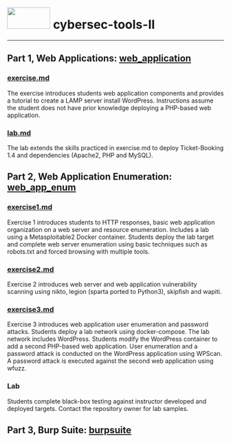 # <img src="https://www.tamusa.edu/brandguide/jpeglogos/tamusa_final_logo_bw1.jpg" width="100" height="50"> cybersec-tools-II


---
## Part 1, Web Applications: [web_application](https://github.com/kabarton62/cybersec-tools-II/tree/main/web_application)

### [exercise.md](https://github.com/kabarton62/cybersec-tools-II/blob/main/web_application/exercise.md) 
The exercise introduces students web application components and provides a tutorial to create a LAMP server install WordPress. Instructions assume the student does not have prior knowledge deploying a PHP-based web application. 

### [lab.md](https://github.com/kabarton62/cybersec-tools-II/blob/main/web_application/lab.md) 
The lab extends the skills practiced in exercise.md to deploy Ticket-Booking 1.4 and dependencies (Apache2, PHP and MySQL).

## Part 2, Web Application Enumeration: [web_app_enum](https://github.com/kabarton62/cybersec-tools-II/tree/main/web_app_enum)

### [exercise1.md](https://github.com/kabarton62/cybersec-tools-II/blob/main/web_app_enum/exercise1.md)
Exercise 1 introduces students to HTTP responses, basic web application organization on a web server and resource enumeration. Includes a lab using a Metasploitable2 Docker container. Students deploy the lab target and complete web server enumeration using basic techniques such as robots.txt and forced browsing with multiple tools.

### [exercise2.md](https://github.com/kabarton62/cybersec-tools-II/blob/main/web_app_enum/exercise2.md)
Exercise 2 introduces web server and web application vulnerability scanning using nikto, legion (sparta ported to Python3), skipfish and wapiti.

### [exercise3.md](https://github.com/kabarton62/cybersec-tools-II/blob/main/web_app_enum/exercise3.md)
Exercise 3 introduces web application user enumeration and password attacks. Students deploy a lab network using docker-compose. The lab network includes WordPress. Students modify the WordPress container to add a second PHP-based web application. User enumeration and a password attack is conducted on the WordPress application using WPScan. A password attack is executed against the second web application using wfuzz.

### Lab
Students complete black-box testing against instructor developed and deployed targets. Contact the repository owner for lab samples.

## Part 3, Burp Suite: [burpsuite](https://github.com/kabarton62/cybersec-tools-II/tree/main/burpsuite)


